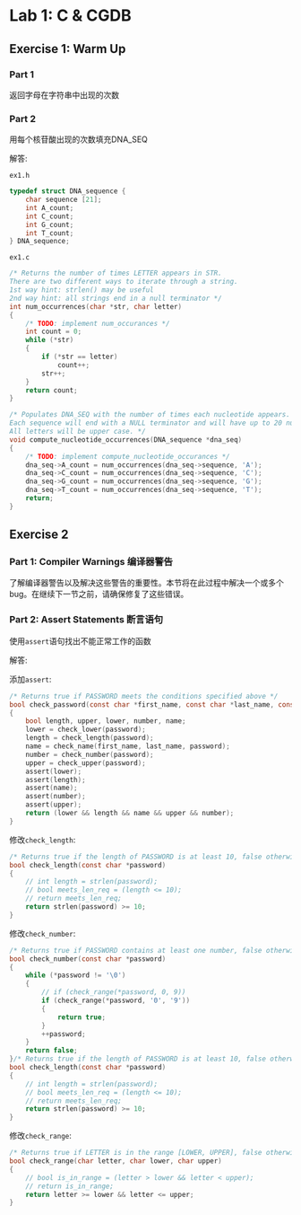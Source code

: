 # Lab 1: C & CGDB

## Exercise 1: Warm Up <a href="#exercise-1-warm-up" id="exercise-1-warm-up"></a>

### Part 1 <a href="#part-1" id="part-1"></a>

返回字母在字符串中出现的次数

### Part 2

用每个核苷酸出现的次数填充DNA_SEQ

解答:

`ex1.h`

```c
typedef struct DNA_sequence {
    char sequence [21];
    int A_count;
    int C_count;
    int G_count;
    int T_count;
} DNA_sequence;
```

`ex1.c`

```c
/* Returns the number of times LETTER appears in STR.
There are two different ways to iterate through a string.
1st way hint: strlen() may be useful
2nd way hint: all strings end in a null terminator */
int num_occurrences(char *str, char letter)
{
    /* TODO: implement num_occurances */
    int count = 0;
    while (*str)
    {
        if (*str == letter)
            count++;
        str++;
    }
    return count;
}

/* Populates DNA_SEQ with the number of times each nucleotide appears.
Each sequence will end with a NULL terminator and will have up to 20 nucleotides.
All letters will be upper case. */
void compute_nucleotide_occurrences(DNA_sequence *dna_seq)
{
    /* TODO: implement compute_nucleotide_occurances */
    dna_seq->A_count = num_occurrences(dna_seq->sequence, 'A');
    dna_seq->C_count = num_occurrences(dna_seq->sequence, 'C');
    dna_seq->G_count = num_occurrences(dna_seq->sequence, 'G');
    dna_seq->T_count = num_occurrences(dna_seq->sequence, 'T');
    return;
}

```

## Exercise 2

### Part 1: Compiler Warnings 编译器警告

了解编译器警告以及解决这些警告的重要性。本节将在此过程中解决一个或多个bug。在继续下一节之前，请确保修复了这些错误。

### Part 2: Assert Statements 断言语句

使用`assert`语句找出不能正常工作的函数

解答:

添加`assert`:

```c
/* Returns true if PASSWORD meets the conditions specified above */
bool check_password(const char *first_name, const char *last_name, const char *password)
{
    bool length, upper, lower, number, name;
    lower = check_lower(password);
    length = check_length(password);
    name = check_name(first_name, last_name, password);
    number = check_number(password);
    upper = check_upper(password);
    assert(lower);
    assert(length);
    assert(name);
    assert(number);
    assert(upper);
    return (lower && length && name && upper && number);
}
```
修改`check_length`:
```c
/* Returns true if the length of PASSWORD is at least 10, false otherwise */
bool check_length(const char *password)
{
    // int length = strlen(password);
    // bool meets_len_req = (length <= 10);
    // return meets_len_req;
    return strlen(password) >= 10;
}
```

修改`check_number`:

```c
/* Returns true if PASSWORD contains at least one number, false otherwise */
bool check_number(const char *password)
{
    while (*password != '\0')
    {
        // if (check_range(*password, 0, 9))
        if (check_range(*password, '0', '9'))
        {
            return true;
        }
        ++password;
    }
    return false;
}/* Returns true if the length of PASSWORD is at least 10, false otherwise */
bool check_length(const char *password)
{
    // int length = strlen(password);
    // bool meets_len_req = (length <= 10);
    // return meets_len_req;
    return strlen(password) >= 10;
}
```

修改`check_range`:

```c
/* Returns true if LETTER is in the range [LOWER, UPPER], false otherwise */
bool check_range(char letter, char lower, char upper)
{
    // bool is_in_range = (letter > lower && letter < upper);
    // return is_in_range;
    return letter >= lower && letter <= upper;
}
```

